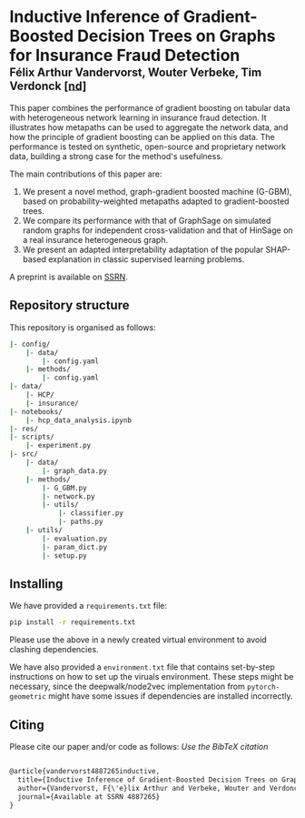 # Inductive Inference of Gradient-Boosted Decision Trees on Graphs for Insurance Fraud Detection </br><sub><sub>Félix Arthur Vandervorst, Wouter Verbeke, Tim Verdonck [[nd]](https://papers.ssrn.com/sol3/papers.cfm?abstract_id=4887265)</sub></sub>
This paper combines the performance of gradient boosting on tabular data with heterogeneous network learning in insurance fraud detection. It illustrates how metapaths can be used to aggregate the network data, and how the principle of gradient boosting can be applied on this data. The performance is tested on synthetic, open-source and proprietary network data, building a strong case for the method's usefulness. 

The main contributions of this paper are:
1) We present a novel method, graph-gradient boosted machine (G-GBM), based on probability-weighted metapaths
adapted to gradient-boosted trees.
2) We compare its performance with that of GraphSage on simulated random graphs for independent
cross-validation and that of HinSage on a real insurance heterogeneous graph.
3) We present an adapted interpretability adaptation of the popular SHAP-based explanation in classic supervised learning problems.

A preprint is available on [SSRN](https://papers.ssrn.com/sol3/papers.cfm?abstract_id=4887265). 

## Repository structure
This repository is organised as follows:
```bash
|- config/
    |- data/
        |- config.yaml
    |- methods/
        |- config.yaml
|- data/
    |- HCP/
    |- insurance/
|- notebooks/
    |- hcp_data_analysis.ipynb
|- res/
|- scripts/
    |- experiment.py
|- src/
    |- data/
        |- graph_data.py
    |- methods/
        |- G_GBM.py
        |- network.py
        |- utils/
            |- classifier.py
            |- paths.py
    |- utils/
        |- evaluation.py
        |- param_dict.py
        |- setup.py
```

## Installing
We have provided a `requirements.txt` file:
```bash
pip install -r requirements.txt
```
Please use the above in a newly created virtual environment to avoid clashing dependencies.

We have also provided a `environment.txt` file that contains set-by-step instructions on how to set up the viruals environment. These steps might be necessary, since the deepwalk/node2vec implementation from `pytorch-geometric` might have some issues if dependencies are installed incorrectly. 


## Citing
Please cite our paper and/or code as follows:
*Use the BibTeX citation*

```tex

@article{vandervorst4887265inductive,
  title={Inductive Inference of Gradient-Boosted Decision Trees on Graphs for Insurance Fraud Detection},
  author={Vandervorst, F{\'e}lix Arthur and Verbeke, Wouter and Verdonck, Tim},
  journal={Available at SSRN 4887265}
}

```